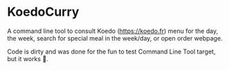# KoedoCurry
A command line tool to consult Koedo (https://koedo.fr) menu for the day, the week, search for special 
meal in the week/day, or open order webpage.

Code is dirty and was done for the fun to test Command Line Tool target, but it works 🙂.
